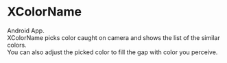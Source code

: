# XColorName

Android App. <br>
XColorName picks color caught on camera and shows the list of the similar colors. <br>
You can also adjust the picked color to fill the gap with color you perceive.



